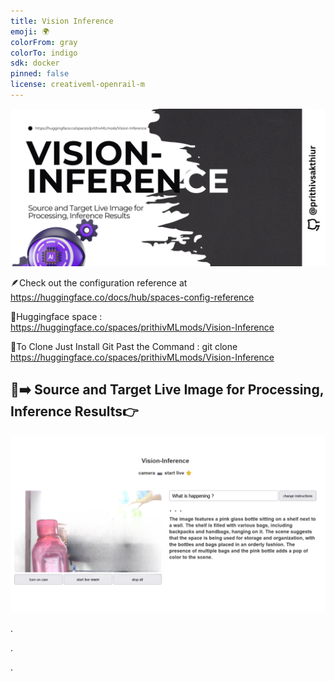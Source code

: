 ```yaml
---
title: Vision Inference
emoji: 🌍
colorFrom: gray
colorTo: indigo
sdk: docker
pinned: false
license: creativeml-openrail-m
---
```


![alt text](assets/20.png)

🪶Check out the configuration reference at https://huggingface.co/docs/hub/spaces-config-reference

🚀Huggingface space : https://huggingface.co/spaces/prithivMLmods/Vision-Inference

🚀To Clone Just Install Git Past the Command : git clone https://huggingface.co/spaces/prithivMLmods/Vision-Inference

## 📂➡️ Source and Target Live Image for Processing, Inference Results👉


![alt text](assets/aa.png)

.

.

.
